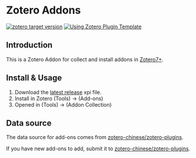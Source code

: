 # Zotero Addons

[![zotero target version](https://img.shields.io/badge/Zotero-7-green?style=flat-square&logo=zotero&logoColor=CC2936)](https://www.zotero.org)
[![Using Zotero Plugin Template](https://img.shields.io/badge/Using-Zotero%20Plugin%20Template-blue?style=flat-square&logo=github)](https://github.com/windingwind/zotero-plugin-template)

## Introduction

This is a Zotero Addon for collect and install addons in [Zotero7+](https://www.zotero.org).

## Install & Usage

1. Download the [latest release](https://github.com/syt2/zotero-tldr/releases/latest/download/zotero-addons.xpi) xpi file.
2. Install in Zotero (Tools) -> (Add-ons)
3. Opened in (Tools) -> (Addon Collection)

## Data source

The data source for add-ons comes from [zotero-chinese/zotero-plugins](https://github.com/zotero-chinese/zotero-plugins).

If you have new add-ons to add, submit it to [zotero-chinese/zotero-plugins](https://github.com/zotero-chinese/zotero-plugins).
